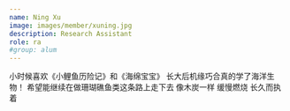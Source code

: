 ```yaml
---
name: Ning Xu
image: images/member/xuning.jpg
description: Research Assistant
role: ra
#group: alum
---
```


小时候喜欢《小鲤鱼历险记》和《海绵宝宝》
长大后机缘巧合真的学了海洋生物！
希望能继续在做珊瑚礁鱼类这条路上走下去
像木炭一样 缓慢燃烧 长久而执着
